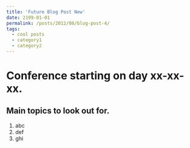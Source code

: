 ```yaml
---
title: 'Future Blog Post New'
date: 2199-01-01
permalink: /posts/2012/08/blog-post-4/
tags:
  - cool posts
  - category1
  - category2
---
```


Conference starting on day xx-xx-xx.
======

Main topics to look out for.
------
1. abc
2. def
3. ghi